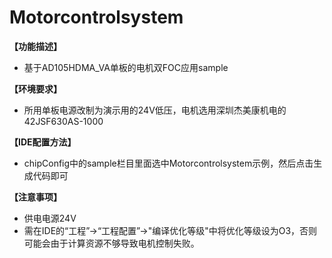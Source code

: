 # Motorcontrolsystem

**【功能描述】**
+ 基于AD105HDMA_VA单板的电机双FOC应用sample

**【环境要求】**
+ 所用单板电源改制为演示用的24V低压，电机选用深圳杰美康机电的42JSF630AS-1000

**【IDE配置方法】**
+ chipConfig中的sample栏目里面选中Motorcontrolsystem示例，然后点击生成代码即可

**【注意事项】**
+ 供电电源24V
+ 需在IDE的“工程”->“工程配置”->"编译优化等级"中将优化等级设为O3，否则可能会由于计算资源不够导致电机控制失败。